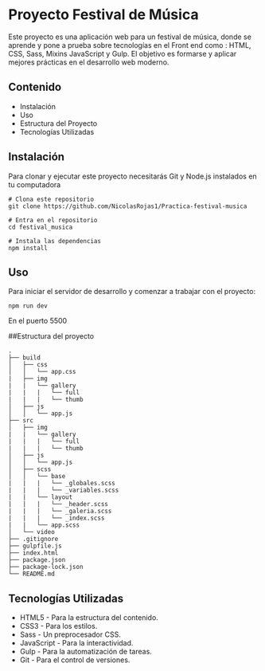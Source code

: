 # Proyecto Festival de Música

Este proyecto es una aplicación web para un festival de música, donde se aprende y pone a prueba sobre tecnologías en el Front end como : HTML, CSS, Sass, Mixins JavaScript y Gulp. El objetivo es formarse y aplicar mejores prácticas en el desarrollo web moderno.

## Contenido
- Instalación
- Uso
- Estructura del Proyecto
- Tecnologías Utilizadas

## Instalación

Para clonar y ejecutar este proyecto necesitarás Git y Node.js instalados en tu computadora

```
# Clona este repositorio
git clone https://github.com/NicolasRojas1/Practica-festival-musica

# Entra en el repositorio
cd festival_musica

# Instala las dependencias
npm install

```

## Uso
Para iniciar el servidor de desarrollo y comenzar a trabajar con el proyecto:
```
npm run dev
```
En el puerto 5500

##Estructura del proyecto

```
.
├── build
│   ├── css
│   │   └── app.css
|   ├── img
|   |   └── gallery
|   |   |   └── full
|   |   |   └── thumb
│   ├── js
│   │   └── app.js
├── src
│   ├── img
|   |   └── gallery
|   |   |   └── full
|   |   |   └── thumb
│   ├── js
│   │   └── app.js
│   ├── scss
│   │   └── base
|   |   |   └── _globales.scss
|   |   |   └── _variables.scss
|   |   └── layout
|   |   |   └── _header.scss
|   |   |   └── _galeria.scss
|   |   |   └── _index.scss
|   |   └── app.scss
│   └── video
├── .gitignore
├── gulpfile.js
├── index.html
├── package.json
├── package-lock.json
└── README.md

```

## Tecnologías Utilizadas
- HTML5 - Para la estructura del contenido.
- CSS3 - Para los estilos.
- Sass - Un preprocesador CSS.
- JavaScript - Para la interactividad.
- Gulp - Para la automatización de tareas.
- Git - Para el control de versiones.

